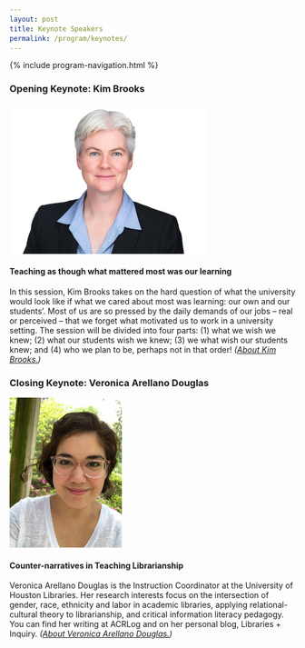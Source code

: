 ```yaml
---
layout: post
title: Keynote Speakers
permalink: /program/keynotes/
---
```


{% include program-navigation.html %}

<a name="keynote-1"></a>
### Opening Keynote: Kim Brooks

![Kim Brooks](/assets/images/Keynote1KimBrooks350p.jpg "Kim Brooks")
#### Teaching as though what mattered most was our learning
In this session, Kim Brooks takes on the hard question of what the university would look like if what we cared about most was learning:  our own and our students’.  Most of us are so pressed by the daily demands of our jobs – real or perceived – that we forget what motivated us to work in a university setting.  The session will be divided into four parts: (1) what we wish we knew; (2) what our students wish we knew; (3) we what wish our students knew; and (4) who we plan to be, perhaps not in that order! *([About Kim Brooks.](/program/speakers#keynote-1))*

<a name="keynote-2"></a>
### Closing Keynote: Veronica Arellano Douglas
![Veronica Douglas](/assets/images/Keynote2VeronicaArellanoDouglas197.jpg "Veronica Douglas")
#### Counter-narratives in Teaching Librarianship
Veronica Arellano Douglas is the Instruction Coordinator at the University of Houston Libraries. Her research interests focus on the intersection of gender, race, ethnicity and labor in academic libraries, applying relational-cultural theory to librarianship, and critical information literacy pedagogy. You can find her writing at ACRLog and on her personal blog, Libraries + Inquiry. *([About Veronica Arellano Douglas.](/program/speakers#keynote-2))*
